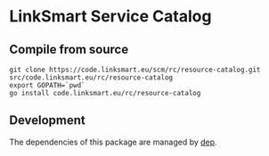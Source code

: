 # LinkSmart Service Catalog

## Compile from source
```
git clone https://code.linksmart.eu/scm/rc/resource-catalog.git src/code.linksmart.eu/rc/resource-catalog
export GOPATH=`pwd`
go install code.linksmart.eu/rc/resource-catalog
```

## Development
The dependencies of this package are managed by [dep](https://github.com/golang/dep).
